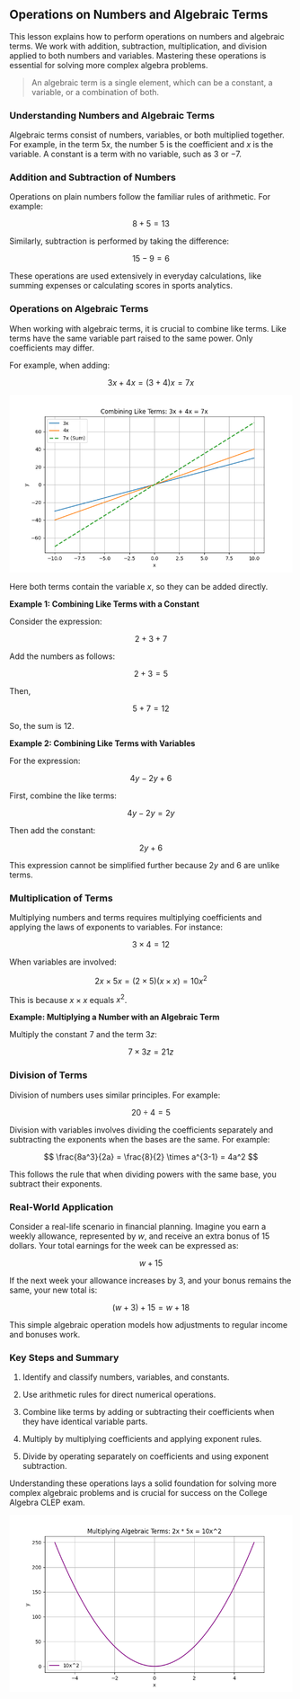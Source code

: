 ## Operations on Numbers and Algebraic Terms

This lesson explains how to perform operations on numbers and algebraic terms. We work with addition, subtraction, multiplication, and division applied to both numbers and variables. Mastering these operations is essential for solving more complex algebra problems.

> An algebraic term is a single element, which can be a constant, a variable, or a combination of both.

### Understanding Numbers and Algebraic Terms

Algebraic terms consist of numbers, variables, or both multiplied together. For example, in the term $5x$, the number $5$ is the coefficient and $x$ is the variable. A constant is a term with no variable, such as $3$ or $-7$.

### Addition and Subtraction of Numbers

Operations on plain numbers follow the familiar rules of arithmetic. For example:

$$
8 + 5 = 13
$$

Similarly, subtraction is performed by taking the difference:

$$
15 - 9 = 6
$$

These operations are used extensively in everyday calculations, like summing expenses or calculating scores in sports analytics.

### Operations on Algebraic Terms

When working with algebraic terms, it is crucial to combine like terms. Like terms have the same variable part raised to the same power. Only coefficients may differ.

For example, when adding:

$$
3x + 4x = (3+4)x = 7x
$$

![Line plot demonstrating combining like terms where f(x)=3x, g(x)=4x and their sum is 7x.](images/plot_1_01-02-lesson-operations-on-numbers-and-algebraic-terms.md.png)

Here both terms contain the variable $x$, so they can be added directly.

**Example 1: Combining Like Terms with a Constant**

Consider the expression:

$$
2 + 3 + 7
$$

Add the numbers as follows:

$$
2 + 3 = 5
$$

Then,

$$
5 + 7 = 12
$$

So, the sum is $12$.

**Example 2: Combining Like Terms with Variables**

For the expression:

$$
4y - 2y + 6
$$

First, combine the like terms:

$$
4y - 2y = 2y
$$

Then add the constant:

$$
2y + 6
$$

This expression cannot be simplified further because $2y$ and $6$ are unlike terms.

### Multiplication of Terms

Multiplying numbers and terms requires multiplying coefficients and applying the laws of exponents to variables. For instance:

$$
3 \times 4 = 12
$$

When variables are involved:

$$
2x \times 5x = (2 \times 5)(x \times x) = 10x^2
$$

This is because $x \times x$ equals $x^2$.

**Example: Multiplying a Number with an Algebraic Term**

Multiply the constant $7$ and the term $3z$:

$$
7 \times 3z = 21z
$$

### Division of Terms

Division of numbers uses similar principles. For example:

$$
20 \div 4 = 5
$$

Division with variables involves dividing the coefficients separately and subtracting the exponents when the bases are the same. For example:

$$
\frac{8a^3}{2a} = \frac{8}{2} \times a^{3-1} = 4a^2
$$

This follows the rule that when dividing powers with the same base, you subtract their exponents.

### Real-World Application

Consider a real-life scenario in financial planning. Imagine you earn a weekly allowance, represented by $w$, and receive an extra bonus of $15$ dollars. Your total earnings for the week can be expressed as:

$$
w + 15
$$

If the next week your allowance increases by $3$, and your bonus remains the same, your new total is:

$$
(w + 3) + 15 = w + 18
$$

This simple algebraic operation models how adjustments to regular income and bonuses work.

### Key Steps and Summary

1. Identify and classify numbers, variables, and constants.

2. Use arithmetic rules for direct numerical operations.

3. Combine like terms by adding or subtracting their coefficients when they have identical variable parts.

4. Multiply by multiplying coefficients and applying exponent rules.

5. Divide by operating separately on coefficients and using exponent subtraction.

Understanding these operations lays a solid foundation for solving more complex algebraic problems and is crucial for success on the College Algebra CLEP exam.

![2x times 5x yields 10x^2](images/plot_2_01-02-lesson-operations-on-numbers-and-algebraic-terms.md.png)